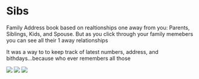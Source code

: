 # Sibs

Family Address book based on realtionships one away from you: Parents, Siblings, Kids, and Spouse. But as you click through your family memebers you can see all their 1 away relationships

It was a way to to keep track of latest numbers, address, and bithdays...because who ever remembers all those

![](https://github.com/lisabroadhead/sibs/blob/main/Screen%20Shot%202022-04-11%20at%203.26.55%20PM.png)
![](https://github.com/lisabroadhead/sibs/blob/main/Screen%20Shot%202022-04-11%20at%203.25.22%20PM.png)
![](https://github.com/lisabroadhead/sibs/blob/main/Screen%20Shot%202022-04-11%20at%203.25.04%20PM.png)
